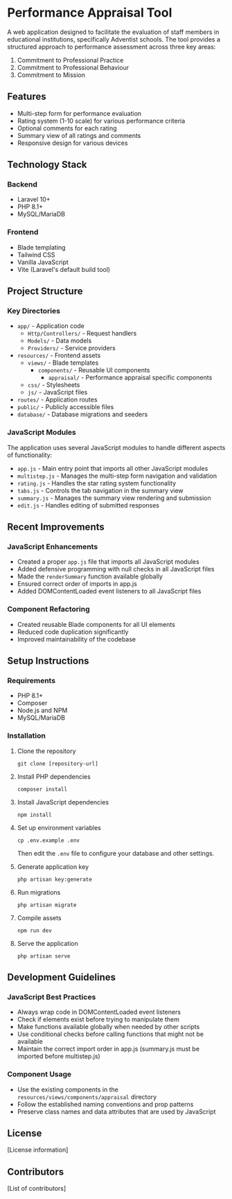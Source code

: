 # Performance Appraisal Tool

A web application designed to facilitate the evaluation of staff members in educational institutions, specifically Adventist schools. The tool provides a structured approach to performance assessment across three key areas:

1. Commitment to Professional Practice
2. Commitment to Professional Behaviour
3. Commitment to Mission

## Features

-   Multi-step form for performance evaluation
-   Rating system (1-10 scale) for various performance criteria
-   Optional comments for each rating
-   Summary view of all ratings and comments
-   Responsive design for various devices

## Technology Stack

### Backend

-   Laravel 10+
-   PHP 8.1+
-   MySQL/MariaDB

### Frontend

-   Blade templating
-   Tailwind CSS
-   Vanilla JavaScript
-   Vite (Laravel's default build tool)

## Project Structure

### Key Directories

-   `app/` - Application code
    -   `Http/Controllers/` - Request handlers
    -   `Models/` - Data models
    -   `Providers/` - Service providers
-   `resources/` - Frontend assets
    -   `views/` - Blade templates
        -   `components/` - Reusable UI components
            -   `appraisal/` - Performance appraisal specific components
    -   `css/` - Stylesheets
    -   `js/` - JavaScript files
-   `routes/` - Application routes
-   `public/` - Publicly accessible files
-   `database/` - Database migrations and seeders

### JavaScript Modules

The application uses several JavaScript modules to handle different aspects of functionality:

-   `app.js` - Main entry point that imports all other JavaScript modules
-   `multistep.js` - Manages the multi-step form navigation and validation
-   `rating.js` - Handles the star rating system functionality
-   `tabs.js` - Controls the tab navigation in the summary view
-   `summary.js` - Manages the summary view rendering and submission
-   `edit.js` - Handles editing of submitted responses

## Recent Improvements

### JavaScript Enhancements

-   Created a proper `app.js` file that imports all JavaScript modules
-   Added defensive programming with null checks in all JavaScript files
-   Made the `renderSummary` function available globally
-   Ensured correct order of imports in app.js
-   Added DOMContentLoaded event listeners to all JavaScript files

### Component Refactoring

-   Created reusable Blade components for all UI elements
-   Reduced code duplication significantly
-   Improved maintainability of the codebase

## Setup Instructions

### Requirements

-   PHP 8.1+
-   Composer
-   Node.js and NPM
-   MySQL/MariaDB

### Installation

1. Clone the repository

    ```
    git clone [repository-url]
    ```

2. Install PHP dependencies

    ```
    composer install
    ```

3. Install JavaScript dependencies

    ```
    npm install
    ```

4. Set up environment variables

    ```
    cp .env.example .env
    ```

    Then edit the `.env` file to configure your database and other settings.

5. Generate application key

    ```
    php artisan key:generate
    ```

6. Run migrations

    ```
    php artisan migrate
    ```

7. Compile assets

    ```
    npm run dev
    ```

8. Serve the application
    ```
    php artisan serve
    ```

## Development Guidelines

### JavaScript Best Practices

-   Always wrap code in DOMContentLoaded event listeners
-   Check if elements exist before trying to manipulate them
-   Make functions available globally when needed by other scripts
-   Use conditional checks before calling functions that might not be available
-   Maintain the correct import order in app.js (summary.js must be imported before multistep.js)

### Component Usage

-   Use the existing components in the `resources/views/components/appraisal` directory
-   Follow the established naming conventions and prop patterns
-   Preserve class names and data attributes that are used by JavaScript

## License

[License information]

## Contributors

[List of contributors]
